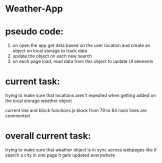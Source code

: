 # Weather-App

# pseudo code:

1. on open the app get data based on the user location and create an object on local storage to track data
2. update the object on each new search
3. on each page load, read data from this object to update UI elements

# current task:

trying to make sure that locations aren't repeated when getting added on the local storage weather object

current line and block
functions.js block from 79 to 84
main lines are commented

# overall current task:

trying to make sure that weather object is in sync across webpages like if search a city in one page it gets updated everywhere
